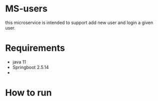 # MS-users
this microservice is intended to support  add new user and login a given user.

# Requirements
- java 11
- Springboot 2.5.14
- 
# How to run

